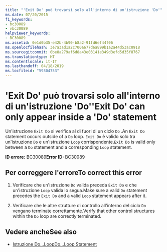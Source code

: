 ```yaml
---
title: "'Exit Do' può trovarsi solo all'interno di un'istruzione 'Do'"
ms.date: 07/20/2015
f1_keywords:
- bc30089
- vbc30089
helpviewer_keywords:
- BC30089
ms.assetid: 0e1d0b35-e42b-4b90-b8a2-91fd6ef44f06
ms.openlocfilehash: 3e7a3ad1a2c700a677d6a899b1a2a44d53ac0918
ms.sourcegitcommit: 0be8a279af6d8a43e03141e349d3efd5d35f8767
ms.translationtype: HT
ms.contentlocale: it-IT
ms.lasthandoff: 04/18/2019
ms.locfileid: "59304753"
---
```

# <a name="exit-do-can-only-appear-inside-a-do-statement"></a><span data-ttu-id="9993f-102">'Exit Do' può trovarsi solo all'interno di un'istruzione 'Do'</span><span class="sxs-lookup"><span data-stu-id="9993f-102">'Exit Do' can only appear inside a 'Do' statement</span></span>
<span data-ttu-id="9993f-103">Un'istruzione `Exit Do` si verifica al di fuori di un ciclo `Do` .</span><span class="sxs-lookup"><span data-stu-id="9993f-103">An `Exit Do` statement occurs outside of a `Do` loop.</span></span> <span data-ttu-id="9993f-104">`Exit Do` è valido solo tra un'istruzione `Do` e un'istruzione `Loop` corrispondente.</span><span class="sxs-lookup"><span data-stu-id="9993f-104">`Exit Do` is valid only between a `Do` statement and a corresponding `Loop` statement.</span></span>  
  
 <span data-ttu-id="9993f-105">**ID errore:** BC30089</span><span class="sxs-lookup"><span data-stu-id="9993f-105">**Error ID:** BC30089</span></span>  
  
## <a name="to-correct-this-error"></a><span data-ttu-id="9993f-106">Per correggere l'errore</span><span class="sxs-lookup"><span data-stu-id="9993f-106">To correct this error</span></span>  
  
1. <span data-ttu-id="9993f-107">Verificare che un'istruzione `Do` valida preceda `Exit Do` e che un'istruzione `Loop` valida lo segua.</span><span class="sxs-lookup"><span data-stu-id="9993f-107">Make sure a valid `Do` statement precedes the `Exit Do` and a valid `Loop` statement appears after it.</span></span>  
  
2. <span data-ttu-id="9993f-108">Verificare che le altre strutture di controllo all'interno del ciclo `Do` vengano terminate correttamente.</span><span class="sxs-lookup"><span data-stu-id="9993f-108">Verify that other control structures within the `Do` loop are correctly terminated.</span></span>  
  
## <a name="see-also"></a><span data-ttu-id="9993f-109">Vedere anche</span><span class="sxs-lookup"><span data-stu-id="9993f-109">See also</span></span>

- [<span data-ttu-id="9993f-110">Istruzione Do...Loop</span><span class="sxs-lookup"><span data-stu-id="9993f-110">Do...Loop Statement</span></span>](../../visual-basic/language-reference/statements/do-loop-statement.md)
